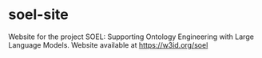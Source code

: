 # soel-site
Website for the project SOEL: Supporting Ontology Engineering with Large Language Models.
Website available at https://w3id.org/soel
